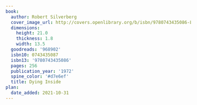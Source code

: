 ```yaml
---
book:
  author: Robert Silverberg
  cover_image_url: http://covers.openlibrary.org/b/isbn/9780743435086-L.jpg
  dimensions:
    height: 21.0
    thickness: 1.8
    width: 13.5
  goodreads: '968902'
  isbn10: 0743435087
  isbn13: '9780743435086'
  pages: 256
  publication_year: '1972'
  spine_color: '#d7e6ef'
  title: Dying Inside
plan:
  date_added: 2021-10-31
---
```

